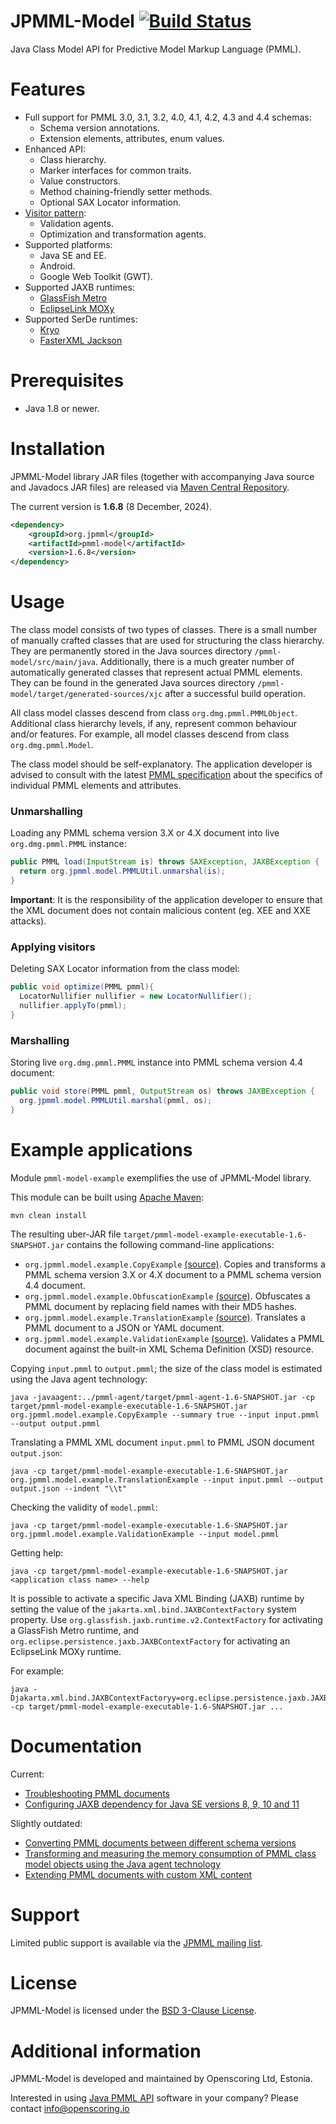 JPMML-Model [![Build Status](https://github.com/jpmml/jpmml-model/workflows/maven/badge.svg)](https://github.com/jpmml/jpmml-model/actions?query=workflow%3A%22maven%22)
===========

Java Class Model API for Predictive Model Markup Language (PMML).

# Features #

* Full support for PMML 3.0, 3.1, 3.2, 4.0, 4.1, 4.2, 4.3 and 4.4 schemas:
  * Schema version annotations.
  * Extension elements, attributes, enum values.
* Enhanced API:
  * Class hierarchy.
  * Marker interfaces for common traits.
  * Value constructors.
  * Method chaining-friendly setter methods.
  * Optional SAX Locator information.
* [Visitor pattern](https://en.wikipedia.org/wiki/Visitor_pattern):
  * Validation agents.
  * Optimization and transformation agents.
* Supported platforms:
  * Java SE and EE.
  * Android.
  * Google Web Toolkit (GWT).
* Supported JAXB runtimes:
  * [GlassFish Metro](https://metro.java.net)
  * [EclipseLink MOXy](https://www.eclipse.org/eclipselink)
* Supported SerDe runtimes:
  * [Kryo](https://github.com/EsotericSoftware/kryo)
  * [FasterXML Jackson](https://github.com/FasterXML/jackson)

# Prerequisites #

* Java 1.8 or newer.

# Installation #

JPMML-Model library JAR files (together with accompanying Java source and Javadocs JAR files) are released via [Maven Central Repository](https://repo1.maven.org/maven2/org/jpmml/).

The current version is **1.6.8** (8 December, 2024).

```xml
<dependency>
	<groupId>org.jpmml</groupId>
	<artifactId>pmml-model</artifactId>
	<version>1.6.8</version>
</dependency>
```

# Usage #

The class model consists of two types of classes. There is a small number of manually crafted classes that are used for structuring the class hierarchy. They are permanently stored in the Java sources directory `/pmml-model/src/main/java`. Additionally, there is a much greater number of automatically generated classes that represent actual PMML elements. They can be found in the generated Java sources directory `/pmml-model/target/generated-sources/xjc` after a successful build operation.

All class model classes descend from class `org.dmg.pmml.PMMLObject`. Additional class hierarchy levels, if any, represent common behaviour and/or features. For example, all model classes descend from class `org.dmg.pmml.Model`.

The class model should be self-explanatory. The application developer is advised to consult with the latest [PMML specification](http://dmg.org/pmml/v4-3/GeneralStructure.html) about the specifics of individual PMML elements and attributes.

### Unmarshalling ###

Loading any PMML schema version 3.X or 4.X document into live `org.dmg.pmml.PMML` instance:

```java
public PMML load(InputStream is) throws SAXException, JAXBException {
  return org.jpmml.model.PMMLUtil.unmarshal(is);
}
```

**Important**: It is the responsibility of the application developer to ensure that the XML document does not contain malicious content (eg. XEE and XXE attacks).

### Applying visitors ###

Deleting SAX Locator information from the class model:

```java
public void optimize(PMML pmml){
  LocatorNullifier nullifier = new LocatorNullifier();
  nullifier.applyTo(pmml);
}
```

### Marshalling ###

Storing live `org.dmg.pmml.PMML` instance into PMML schema version 4.4 document:

```java
public void store(PMML pmml, OutputStream os) throws JAXBException {
  org.jpmml.model.PMMLUtil.marshal(pmml, os);
}
```

# Example applications #

Module `pmml-model-example` exemplifies the use of JPMML-Model library.

This module can be built using [Apache Maven](https://maven.apache.org/):
```
mvn clean install
```

The resulting uber-JAR file `target/pmml-model-example-executable-1.6-SNAPSHOT.jar` contains the following command-line applications:
* `org.jpmml.model.example.CopyExample` [(source)](https://github.com/jpmml/jpmml-model/blob/master/pmml-model-example/src/main/java/org/jpmml/model/example/CopyExample.java). Copies and transforms a PMML schema version 3.X or 4.X document to a PMML schema version 4.4 document.
* `org.jpmml.model.example.ObfuscationExample` [(source)](https://github.com/jpmml/jpmml-model/blob/master/pmml-model-example/src/main/java/org/jpmml/model/example/ObfuscationExample.java). Obfuscates a PMML document by replacing field names with their MD5 hashes.
* `org.jpmml.model.example.TranslationExample` [(source)](https://github.com/jpmml/jpmml-model/blob/master/pmml-model-example/src/main/java/org/jpmml/model/example/TranslationExample.java). Translates a PMML document to a JSON or YAML document.
* `org.jpmml.model.example.ValidationExample` [(source)](https://github.com/jpmml/jpmml-model/blob/master/pmml-model-example/src/main/java/org/jpmml/model/example/ValidationExample.java). Validates a PMML document against the built-in XML Schema Definition (XSD) resource.

Copying `input.pmml` to `output.pmml`; the size of the class model is estimated using the Java agent technology:
```
java -javaagent:../pmml-agent/target/pmml-agent-1.6-SNAPSHOT.jar -cp target/pmml-model-example-executable-1.6-SNAPSHOT.jar org.jpmml.model.example.CopyExample --summary true --input input.pmml --output output.pmml
```

Translating a PMML XML document `input.pmml` to PMML JSON document `output.json`:
```
java -cp target/pmml-model-example-executable-1.6-SNAPSHOT.jar org.jpmml.model.example.TranslationExample --input input.pmml --output output.json --indent "\\t"
```

Checking the validity of `model.pmml`:
```
java -cp target/pmml-model-example-executable-1.6-SNAPSHOT.jar org.jpmml.model.example.ValidationExample --input model.pmml
```

Getting help:
```
java -cp target/pmml-model-example-executable-1.6-SNAPSHOT.jar <application class name> --help
```

It is possible to activate a specific Java XML Binding (JAXB) runtime by setting the value of the `jakarta.xml.bind.JAXBContextFactory` system property. Use `org.glassfish.jaxb.runtime.v2.ContextFactory` for activating a GlassFish Metro runtime, and `org.eclipse.persistence.jaxb.JAXBContextFactory` for activating an EclipseLink MOXy runtime.

For example:
```
java -Djakarta.xml.bind.JAXBContextFactoryy=org.eclipse.persistence.jaxb.JAXBContextFactory -cp target/pmml-model-example-executable-1.6-SNAPSHOT.jar ...
```

# Documentation #

Current:

* [Troubleshooting PMML documents](https://openscoring.io/blog/2018/06/15/troubleshooting_pmml/)
* [Configuring JAXB dependency for Java SE versions 8, 9, 10 and 11](https://openscoring.io/blog/2019/02/28/jpmml_model_api_configuring_jaxb_dependency/)

Slightly outdated:

* [Converting PMML documents between different schema versions](https://openscoring.io/blog/2014/06/20/jpmml_model_api_import_export/)
* [Transforming and measuring the memory consumption of PMML class model objects using the Java agent technology](https://openscoring.io/blog/2015/02/06/jpmml_model_api_transform_measure/)
* [Extending PMML documents with custom XML content](https://openscoring.io/blog/2015/05/15/jpmml_model_api_vendor_extensions/)

# Support #

Limited public support is available via the [JPMML mailing list](https://groups.google.com/forum/#!forum/jpmml).

# License #

JPMML-Model is licensed under the [BSD 3-Clause License](https://opensource.org/licenses/BSD-3-Clause).

# Additional information #

JPMML-Model is developed and maintained by Openscoring Ltd, Estonia.

Interested in using [Java PMML API](https://github.com/jpmml) software in your company? Please contact [info@openscoring.io](mailto:info@openscoring.io)
